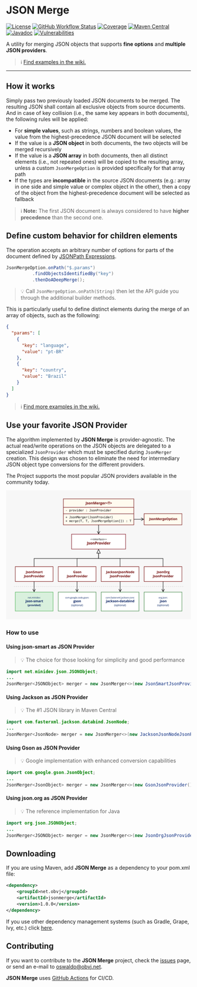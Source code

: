 # JSON Merge

[![License](https://img.shields.io/badge/license-apache%202.0-brightgreen.svg)](https://opensource.org/licenses/Apache-2.0)
[![GitHub Workflow Status](https://img.shields.io/github/workflow/status/oswaldobapvicjr/jsonmerge/Java%20CI%20with%20Maven)](https://github.com/oswaldobapvicjr/jsonmerge/actions/workflows/maven.yml)
[![Coverage](https://img.shields.io/codecov/c/github/oswaldobapvicjr/jsonmerge)](https://codecov.io/gh/oswaldobapvicjr/jsonmerge)
[![Maven Central](https://maven-badges.herokuapp.com/maven-central/net.obvj/jsonmerge-core/badge.svg)](https://maven-badges.herokuapp.com/maven-central/net.obvj/jsonmerge-core)
[![Javadoc](https://javadoc.io/badge2/net.obvj/jsonmerge-core/javadoc.svg)](https://javadoc.io/doc/net.obvj/jsonmerge-core)
[![Vulnerabilities](https://snyk.io/test/github/oswaldobapvicjr/jsonmerge/badge.svg?targetFile=jsonmerge-core/pom.xml)](https://snyk.io/test/github/oswaldobapvicjr/jsonmerge?targetFile=jsonmerge-core/pom.xml)


A utility for merging JSON objects that supports **fine options** and **multiple JSON providers**.

> ℹ️ [Find examples in the wiki.](https://github.com/oswaldobapvicjr/jsonmerge/wiki/Examples/)

---
 
## How it works

Simply pass two previously loaded JSON documents to be merged. The resulting JSON shall contain all exclusive objects from source documents. And in case of key collision (i.e., the same key appears in both documents), the following rules will be applied:

- For **simple values**, such as strings, numbers and boolean values, the value from the highest-precedence JSON document will be selected
- If the value is a **JSON object** in both documents, the two objects will be merged recursively
- If the value is a **JSON array** in both documents, then all distinct elements (i.e., not repeated ones) will be copied to the resulting array, unless a  custom `JsonMergeOption` is provided specifically for that array path
- If the types are **incompatible** in the source JSON documents (e.g.: array in one side and simple value or complex object in the other), then a copy of the object from the highest-precedence document will be selected as fallback

> ℹ️ **Note:** The first JSON document is always considered to have **higher precedence** than the second one.



## Define custom behavior for children elements

The operation accepts an arbitrary number of options for parts of the document defined by [JSONPath Expressions](https://goessner.net/articles/JsonPath/index.html#e2).

```java
JsonMergeOption.onPath("$.params")
          .findObjectsIdentifiedBy("key")
          .thenDoADeepMerge();
```

> :bulb: Call `JsonMergeOption.onPath(String)` then let the API guide you through the additional builder methods.

This is particularly useful to define distinct elements during the merge of an array of objects, such as the following:

```json
{
  "params": [
    {
      "key": "language",
      "value": "pt-BR"
    },
    {
      "key": "country",
      "value": "Brazil"
    }
  ]
}
```

> ℹ️ [Find more examples in the wiki.](https://github.com/oswaldobapvicjr/jsonmerge/wiki/Examples/)


## Use your favorite JSON Provider

The algorithm implemented by **JSON Merge** is provider-agnostic. The actual read/write operations on the JSON objects are delegated to a specialized `JsonProvider` which must be specified during `JsonMerger` creation. This design was chosen to eliminate the need for intermediary JSON object type conversions for the different providers.

The Project supports the most popular JSON providers available in the community today.

![Supported JSON providers](resources/jsonmerge%20-%20Json%20Providers%20diagram%20-%201.0-A.svg)

### How to use

#### Using json-smart as JSON Provider

> :bulb: The choice for those looking for simplicity and good performance

```java
import net.minidev.json.JSONObject;
...
JsonMerger<JSONObject> merger = new JsonMerger<>(new JsonSmartJsonProvider());
````

#### Using Jackson as JSON Provider

> :bulb: The #1 JSON library in Maven Central

```java
import com.fasterxml.jackson.databind.JsonNode;
...
JsonMerger<JsonNode> merger = new JsonMerger<>(new JacksonJsonNodeJsonProvider());
````

#### Using Gson as JSON Provider

> :bulb: Google implementation with enhanced conversion capabilities

```java
import com.google.gson.JsonObject;
...
JsonMerger<JsonObject> merger = new JsonMerger<>(new GsonJsonProvider());
````

#### Using json.org as JSON Provider

> :bulb: The reference implementation for Java

```java
import org.json.JSONObject;
...
JsonMerger<JSONObject> merger = new JsonMerger<>(new JsonOrgJsonProvider());
````


## Downloading

If you are using Maven, add **JSON Merge** as a dependency to your pom.xml file:

```xml
<dependency>
    <groupId>net.obvj</groupId>
    <artifactId>jsonmerge</artifactId>
    <version>1.0.0</version>
</dependency>
```

If you use other dependency management systems (such as Gradle, Grape, Ivy, etc.) click [here](https://maven-badges.herokuapp.com/maven-central/net.obvj/jsonmerge).


## Contributing

If you want to contribute to the **JSON Merge** project, check the [issues](http://obvj.net/jsonmerge/issues) page, or send an e-mail to [oswaldo@obvj.net](mailto:oswaldo@obvj.net).

**JSON Merge** uses [GitHub Actions](https://docs.github.com/actions) for CI/CD.
